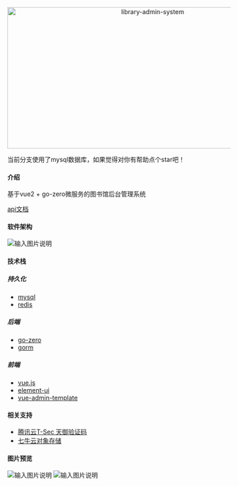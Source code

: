 <p align="center" >
<img src="https://socialify.git.ci/WwwwwyDev/library-admin-system/image?language=1&name=1&owner=1&pattern=Plus&stargazers=1&theme=Light" alt="library-admin-system" width="640" height="320" />
</p>

当前分支使用了mysql数据库，如果觉得对你有帮助点个star吧！

#### 介绍
基于vue2 + go-zero微服务的图书馆后台管理系统

[api文档](https://docs.apipost.cn/preview/0749e966e2c5ae28/cd5fca1fc46f0b9e)

#### 软件架构
![输入图片说明](https://images.gitee.com/uploads/images/2021/1021/122515_bf808a8f_6512114.png "WEB开发技术架构图 (1).png")

#### 技术栈

##### 持久化

- [mysql](https://www.mysql.com/)
- [redis](https://redis.io/)

##### 后端

- [go-zero](https://go-zero.dev/cn/)
- [gorm](https://gorm.io/)

##### 前端

- [vue.js](https://cn.vuejs.org/)
- [element-ui](http://element-cn.eleme.io/)
- [vue-admin-template](https://gitee.com/panjiachen/vue-admin-template)

#### 相关支持

- [腾讯云T-Sec 天御验证码](https://cloud.tencent.com/product/captcha)
- [七牛云对象存储](https://www.qiniu.com/)

#### 图片预览

![输入图片说明](https://images.gitee.com/uploads/images/2021/1021/122524_70694044_6512114.png "捕获.PNG")
![输入图片说明](https://images.gitee.com/uploads/images/2021/1021/122532_79d280c5_6512114.png "捕获2.PNG")
